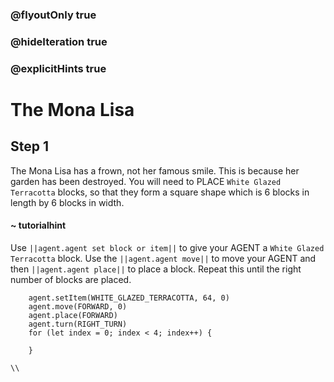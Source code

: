 ### @flyoutOnly true
### @hideIteration true
### @explicitHints true

# The Mona Lisa

## Step 1
The Mona Lisa has a frown, not her famous smile. This is because her garden has been destroyed. You will need to PLACE `White Glazed Terracotta` blocks, so that they form a square shape which is 6 blocks in length by 6 blocks in width.

#### ~ tutorialhint 
Use ``||agent.agent set block or item||`` to give your AGENT a `White Glazed Terracotta` block. Use the ``||agent.agent move||`` to move your AGENT and then ``||agent.agent place||`` to place a block. Repeat this until the right number of blocks are placed.

```ghost
    agent.setItem(WHITE_GLAZED_TERRACOTTA, 64, 0)
    agent.move(FORWARD, 0)
    agent.place(FORWARD)
    agent.turn(RIGHT_TURN)
    for (let index = 0; index < 4; index++) {
    	
    }
```
```template
\\
```
```package
```
